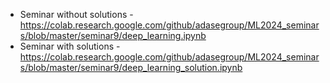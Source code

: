 * Seminar without solutions - https://colab.research.google.com/github/adasegroup/ML2024_seminars/blob/master/seminar9/deep_learning.ipynb
* Seminar with solutions - https://colab.research.google.com/github/adasegroup/ML2024_seminars/blob/master/seminar9/deep_learning_solution.ipynb
